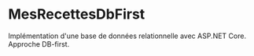 # MesRecettesDbFirst
Implémentation d'une base de données relationnelle avec ASP.NET Core. Approche DB-first.
